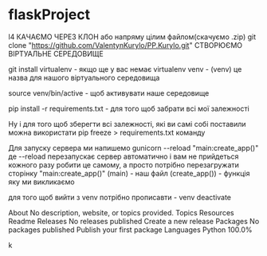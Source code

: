 # flaskProject
l4
КАЧАЄМО ЧЕРЕЗ КЛОН або напряму цілим файлом(скачуємо .zip) git clone "https://github.com/ValentynKurylo/PP.Kurylo.git" СТВОРЮЄМО ВІРТУАЛЬНЕ СЕРЕДОВИЩЕ

git install virtualenv - якщо ще у вас немає virtualenv venv - (venv) це назва для нашого віртуального середовища

source venv/bin/active - щоб активувати наше середовище

pip install -r requirements.txt - для того щоб забрати всі мої залежності

Ну і для того щоб зберегти всі залежності, які ви самі собі поставили можна використати pip freeze > requirements.txt команду

Для запуску сервера ми напишемо gunicorn --reload "main:create_app()" де --reload перезапускає сервер автоматично і вам не прийдеться кожного разу робити це самому, а просто потрібно перезагружати сторінку "main:create_app()" (main) - наш файл (create_app()) - функція яку ми викликаємо

для того щоб вийти з venv потрібно прописавти - venv deactivate

About
No description, website, or topics provided.
Topics
Resources
 Readme
Releases
No releases published
Create a new release
Packages
No packages published
Publish your first package
Languages
Python
100.0%

k
